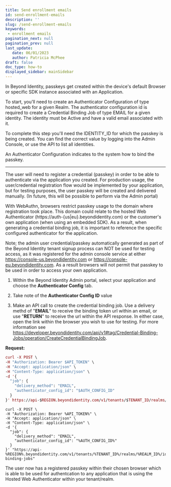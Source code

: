 ```yaml
---
title: Send enrollment emails
id: send-enrollment-emails
description: ''
slug: /send-enrollment-emails 
keywords: 
 - enrollment emails
pagination_next: null
pagination_prev: null
last_update: 
   date: 06/01/2023
   author: Patricia McPhee
draft: false
doc_type: how-to
displayed_sidebar: mainSidebar
---
```


In Beyond Identity, passkeys get created within the device's default Browser or specific SDK instance associated with an Application. 


To start, you'll need to create an Authenticator Configuration of type hosted_web for a given Realm. The authenticator configuration id is required to create a Credential Binding Job of type EMAIL for a given identity. The identity must be Active and have a valid email associated with it.

To complete this step you'll need the IDENTITY_ID for which the passkey is being created. You can find the correct value by logging into the Admin Console, or use the API to list all identities.



An Authenticator Configuration indicates to the system how to bind the passkey.


---



The user will need to register a credential (passkey) in order to be able to authenticate via the application you created. For production usage, the user/credential registration flow would be implemented by your application, but for testing purposes, the user passkey will be created and delivered manually. (In future, this will be possible to perform via the Admin portal)

With WebAuthn, browsers restrict passkey usage to the domain where registration took place. This domain could relate to the hosted Web Authenticator (https://auth-{us|eu}.beyondidentity.com) or the customer's own application (when using an embedded SDK). As a result, when generating a credential binding job, it is important to reference the specific configured authenticator for the application.

Note; the admin user credential/passkey automatically generated as part of the Beyond Identity tenant signup process can NOT be used for testing access, as it was registered for the admin console service at either https://console-us.beyondidentity.com or https://console-eu.beyondidentity.com. As a result browsers will not permit that passkey to be used in order to access your own application.

 1. Within the Beyond Identity Admin portal, select your application and choose the **Authenticator Config** tab.

 2. Take note of the **Authenticator Config ID** value

 3. Make an API call to create the credential binding job. Use a delivery methd of "**EMAIL**" to receive the binding token url within an email, or use "**RETURN**" to receive the url within the API response. In either case, open the link within the browser you wish to use for testing. For more information see https://developer.beyondidentity.com/api/v1#tag/Credential-Binding-Jobs/operation/CreateCredentialBindingJob.

**Request:**

```mac tab
curl -X POST \
-H "Authorization: Bearer $API_TOKEN" \
-H "Accept: application/json" \
-H "Content-Type: application/json" \
-d '{
  "job": {
    "delivery_method": "EMAIL",
    "authenticator_config_id": "$AUTH_CONFIG_ID"
  }
}' https://api-$REGION.beyondidentity.com/v1/tenants/$TENANT_ID/realms/$REALM_ID/identities/$IDENTITY_ID/credential-binding-jobs
```
```win tab
curl -X POST \
-H "Authorization: Bearer %API_TOKEN%" \
-H "Accept: application/json" \
-H "Content-Type: application/json" \
-d '{
  "job": {
    "delivery_method": "EMAIL",
    "authenticator_config_id": "%AUTH_CONFIG_ID%"
  }
}' "https://api-%REGION%.beyondidentity.com/v1/tenants/%TENANT_ID%/realms/%REALM_ID%/identities/%IDENTITY_ID%/credential-binding-jobs"
```


The user now has a registered passkey within their chosen browser which is able to be used for authentcation to any application that is using the Hosted Web Authenticator within your tenant/realm.
